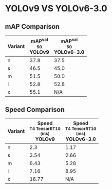 ---
---
# YOLOv9 VS YOLOv6-3.0

## mAP Comparison

| **Variant** | <center><span style='width: 400px;'>**mAP<sup>val<br>50**<br>**YOLOv9**</span></center> | <center><span style='width: 400px;'>**mAP<sup>val<br>50**<br>**YOLOv6-3.0**</span></center> |
|----|----------------------------------|------------------------------------|
| n | 37.8 | 37.5 |
| s | 46.5 | 45.0 |
| m | 51.5 | 50.0 |
| l | 52.8 | 52.8 |
| x | 55.1 | N/A |

## Speed Comparison

| **Variant** | <center><span style='width: 200px;'>**Speed**<br><sup>T4 TensorRT10<br>(ms)</sup><br>**YOLOv9**</span></center> | <center><span style='width: 200px;'>**Speed**<br><sup>T4 TensorRT10<br>(ms)</sup><br>**YOLOv6-3.0**</span></center> |
|---------|-----------------------|-----------------------|
| n | 2.3 | 1.17 |
| s | 3.54 | 2.66 |
| m | 6.43 | 5.28 |
| l | 7.16 | 8.95 |
| x | 16.77 | N/A |
